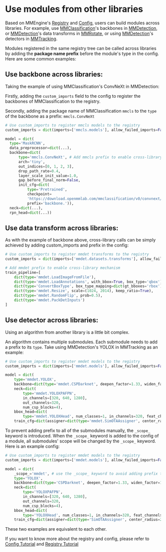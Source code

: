 # Use modules from other libraries

Based on MMEngine's [Registry](registry.md) and [Config](config.md), users can build modules across libraries.
For example, use [MMClassification](https://github.com/open-mmlab/mmclassification)'s backbones in [MMDetection](https://github.com/open-mmlab/mmdetection), or [MMDetection](https://github.com/open-mmlab/mmdetection)'s data transforms in [MMRotate](https://github.com/open-mmlab/mmrotate), or using [MMDetection](https://github.com/open-mmlab/mmdetection)'s detectors in [MMTracking](https://github.com/open-mmlab/mmtracking).

Modules registered in the same registry tree can be called across libraries by adding the **package name prefix** before the module's type in the config. Here are some common examples:

## Use backbone across libraries:

Taking the example of using MMClassification's ConvNeXt in MMDetection:

Firstly, adding the `custom_imports` field to the config to register the backbones of MMClassification to the registry.

Secondly, adding the package name of MMClassification `mmcls` to the `type` of the backbone as a prefix: `mmcls.ConvNeXt`

```python
# Use custom_imports to register mmcls models to the registry
custom_imports = dict(imports=['mmcls.models'], allow_failed_imports=False)

model = dict(
  type='MaskRCNN',
  data_preprocessor=dict(...),
  backbone=dict(
      type='mmcls.ConvNeXt', # Add mmcls prefix to enable cross-library mechanism
      arch='tiny',
      out_indices=[0, 1, 2, 3],
      drop_path_rate=0.4,
      layer_scale_init_value=1.0,
      gap_before_final_norm=False,
      init_cfg=dict(
          type='Pretrained',
          checkpoint=
          'https://download.openmmlab.com/mmclassification/v0/convnext/downstream/convnext-tiny_3rdparty_32xb128-noema_in1k_20220301-795e9634.pth',
          prefix='backbone.')),
  neck=dict(...),
  rpn_head=dict(...))
```

## Use data transform across libraries:

As with the example of backbone above, cross-library calls can be simply achieved by adding custom_imports and prefix in the config:

```python
# Use custom_imports to register mmdet transforms to the registry
custom_imports = dict(imports=['mmdet.datasets.transforms'], allow_failed_imports=False)

# Add mmdet prefix to enable cross-library mechanism
train_pipeline=[
    dict(type='mmdet.LoadImageFromFile'),
    dict(type='mmdet.LoadAnnotations', with_bbox=True, box_type='qbox'),
    dict(type='ConvertBoxType', box_type_mapping=dict(gt_bboxes='rbox')),
    dict(type='mmdet.Resize', scale=(1024, 2014), keep_ratio=True),
    dict(type='mmdet.RandomFlip', prob=0.5),
    dict(type='mmdet.PackDetInputs')
]
```

## Use detector across libraries:

Using an algorithm from another library is a little bit complex.

An algorithm contains multiple submodules. Each submodule needs to add a prefix to its `type`. Take  using MMDetection's YOLOX in MMTracking as an example:

```python
# Use custom_imports to register mmdet models to the registry
custom_imports = dict(imports=['mmdet.models'], allow_failed_imports=False)

model = dict(
    type='mmdet.YOLOX',
    backbone=dict(type='mmdet.CSPDarknet', deepen_factor=1.33, widen_factor=1.25),
    neck=dict(
        type='mmdet.YOLOXPAFPN',
        in_channels=[320, 640, 1280],
        out_channels=320,
        num_csp_blocks=4),
    bbox_head=dict(
        type='mmdet.YOLOXHead', num_classes=1, in_channels=320, feat_channels=320),
    train_cfg=dict(assigner=dict(type='mmdet.SimOTAAssigner', center_radius=2.5)))
```

To prevent adding prefix to all of the submodules manually, the `_scope_` keyword is introduced. When the `_scope_` keyword is added to the config of a module, all submodules' scope will be changed by the `_scope_` keyword. Here is an example config:

```python
# Use custom_imports to register mmdet models to the registry
custom_imports = dict(imports=['mmdet.models'], allow_failed_imports=False)

model = dict(
    _scope_='mmdet', # use the _scope_ keyword to avoid adding prefix to all submodules
    type='YOLOX',
    backbone=dict(type='CSPDarknet', deepen_factor=1.33, widen_factor=1.25),
    neck=dict(
        type='YOLOXPAFPN',
        in_channels=[320, 640, 1280],
        out_channels=320,
        num_csp_blocks=4),
    bbox_head=dict(
        type='YOLOXHead', num_classes=1, in_channels=320, feat_channels=320),
    train_cfg=dict(assigner=dict(type='SimOTAAssigner', center_radius=2.5)))
```

These two examples are equivalent to each other.

If you want to know more about the registry and config, please refer to [Config Tutorial](config.md) and [Registry Tutorial](registry.md)
